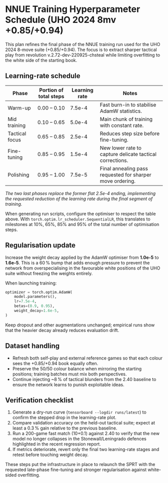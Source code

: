 # NNUE Training Hyperparameter Schedule (UHO 2024 8mv +0.85/+0.94)

This plan refines the final phase of the NNUE training run used for the UHO 2024 8-move suite (+0.85/+0.94). The focus is to
extract sharper tactical play from revolution v.2.72-dev-220925-chsteal while limiting overfitting to the white side of the starting book.

## Learning-rate schedule

| Phase | Portion of total steps | Learning rate | Notes |
|-------|------------------------|---------------|-------|
| Warm-up | 0.00 – 0.10 | 7.5e-4 | Fast burn-in to stabilise AdamW statistics. |
| Mid training | 0.10 – 0.65 | 5.0e-4 | Main chunk of training with constant rate. |
| Tactical focus | 0.65 – 0.85 | 2.5e-4 | Reduces step size before fine-tuning. |
| Fine-tuning | 0.85 – 0.95 | 1.5e-4 | New lower rate to capture delicate tactical corrections. |
| Polishing | 0.95 – 1.00 | 7.5e-5 | Final annealing pass requested for sharper move ordering. |

*The two last phases replace the former flat 2.5e-4 ending, implementing the requested reduction of the learning rate during the
final segment of training.*

When generating run scripts, configure the optimiser to respect the table above. With `torch.optim.lr_scheduler.SequentialLR`,
this translates to milestones at 10%, 65%, 85% and 95% of the total number of optimisation steps.

## Regularisation update

Increase the weight decay applied by the AdamW optimiser from **1.0e-5** to **1.6e-5**. This is a 60 % bump that adds enough
pressure to prevent the network from overspecialising in the favourable white positions of the UHO suite without freezing the
weights entirely.

When launching training:

```python
optimizer = torch.optim.AdamW(
    model.parameters(),
    lr=7.5e-4,
    betas=(0.9, 0.95),
    weight_decay=1.6e-5,
)
```

Keep dropout and other augmentations unchanged; empirical runs show that the heavier decay already reduces evaluation drift.

## Dataset handling

* Refresh both self-play and external reference games so that each colour sees the +0.85/+0.94 book equally often.
* Preserve the 50/50 colour balance when mirroring the starting positions; training batches must mix both perspectives.
* Continue injecting ~8 % of tactical blunders from the 2.40 baseline to ensure the network learns to punish exploitable ideas.

## Verification checklist

1. Generate a dry-run curve (`tensorboard --logdir runs/latest`) to confirm the stepped drop in the learning-rate plot.
2. Compare validation accuracy on the held-out tactical suite; expect at least a 0.3 % gain relative to the previous baseline.
3. Run a 200-game fast match (10+0.1) against 2.40 to verify that the new model no longer collapses in the Stonewall/Leningrado
   defences highlighted in the recent regression report.
4. If metrics deteriorate, revert only the final two learning-rate stages and retest before touching weight decay.

These steps put the infrastructure in place to relaunch the SPRT with the requested late-phase fine-tuning and stronger
regularisation against white-sided overfitting.
